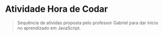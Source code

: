 # Atividade Hora de Codar

> Sequência de atividas proposta pelo professor Gabriel para dar início no aprendizado em JavaScript.
